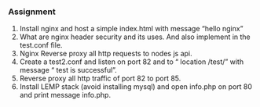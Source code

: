 ### Assignment
1. Install nginx and host a simple index.html with message “hello
nginx”
2. What are nginx header security and its uses. And also
implement in the test.conf file.
3. Nginx Reverse proxy all http requests to nodes js api.
4. Create a test2.conf and listen on port 82 and  to “ location /test/”
with message “ test is successful”.
5. Reverse proxy all http traffic of port 82 to port 85.
6. Install LEMP stack (avoid installing mysql) and open info.php on
port 80 and print message  info.php.